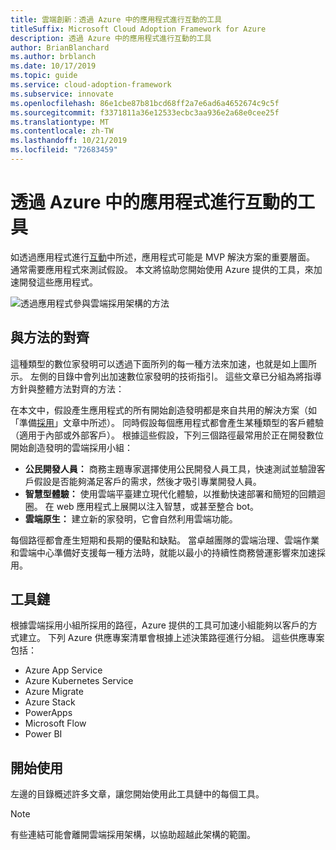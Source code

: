 ```yaml
---
title: 雲端創新：透過 Azure 中的應用程式進行互動的工具
titleSuffix: Microsoft Cloud Adoption Framework for Azure
description: 透過 Azure 中的應用程式進行互動的工具
author: BrianBlanchard
ms.author: brblanch
ms.date: 10/17/2019
ms.topic: guide
ms.service: cloud-adoption-framework
ms.subservice: innovate
ms.openlocfilehash: 86e1cbe87b81bcd68ff2a7e6ad6a4652674c9c5f
ms.sourcegitcommit: f3371811a36e12533ecbc3aa936e2a68e0cee25f
ms.translationtype: MT
ms.contentlocale: zh-TW
ms.lasthandoff: 10/21/2019
ms.locfileid: "72683459"
---
```

# <a name="tools-to-engage-via-apps-in-azure"></a>透過 Azure 中的應用程式進行互動的工具

如透過應用程式進行[互動](../considerations/apps.md)中所述，應用程式可能是 MVP 解決方案的重要層面。 通常需要應用程式來測試假設。 本文將協助您開始使用 Azure 提供的工具，來加速開發這些應用程式。

![透過應用程式參與雲端採用架構的方法](../../_images/innovate/engage-via-apps.png)

## <a name="alignment-to-the-methodology"></a>與方法的對齊

這種類型的數位家發明可以透過下面所列的每一種方法來加速，也就是如上圖所示。 左側的目錄中會列出加速數位家發明的技術指引。 這些文章已分組為將指導方針與整體方法對齊的方法：

在本文中，假設產生應用程式的所有開始創造發明都是來自共用的解決方案（如「準備[採用](./ci-cd.md)」文章中所述）。 同時假設每個應用程式都會產生某種類型的客戶體驗（適用于內部或外部客戶）。 根據這些假設，下列三個路徑最常用於正在開發數位開始創造發明的雲端採用小組：

- **公民開發人員：** 商務主題專家選擇使用公民開發人員工具，快速測試並驗證客戶假設是否能夠滿足客戶的需求，然後才吸引專業開發人員。
- **智慧型體驗：** 使用雲端平臺建立現代化體驗，以推動快速部署和簡短的回饋迴圈。 在 web 應用程式上展開以注入智慧，或甚至整合 bot。
- **雲端原生：** 建立新的家發明，它會自然利用雲端功能。

每個路徑都會產生短期和長期的優點和缺點。 當卓越團隊的雲端治理、雲端作業和雲端中心準備好支援每一種方法時，就能以最小的持續性商務營運影響來加速採用。

## <a name="toolchain"></a>工具鏈

根據雲端採用小組所採用的路徑，Azure 提供的工具可加速小組能夠以客戶的方式建立。 下列 Azure 供應專案清單會根據上述決策路徑進行分組。 這些供應專案包括：

- Azure App Service
- Azure Kubernetes Service
- Azure Migrate
- Azure Stack
- PowerApps
- Microsoft Flow
- Power BI

## <a name="get-started"></a>開始使用

左邊的目錄概述許多文章，讓您開始使用此工具鏈中的每個工具。

> [!NOTE]
> 有些連結可能會離開雲端採用架構，以協助超越此架構的範圍。
